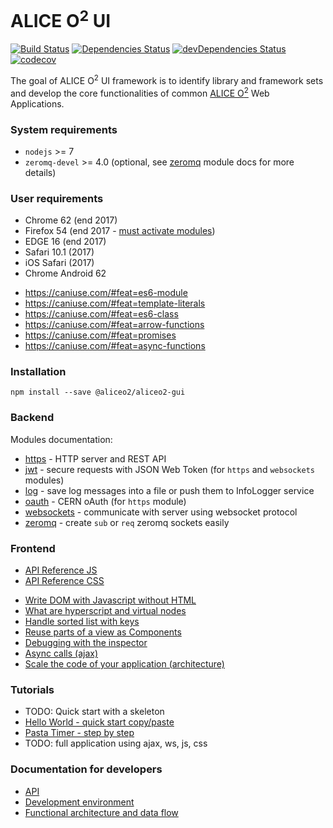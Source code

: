 # ALICE O<sup>2</sup> UI

[![Build Status](https://travis-ci.org/AliceO2Group/Gui.svg?branch=master)](https://travis-ci.org/AliceO2Group/Gui)
[![Dependencies Status](https://david-dm.org/AliceO2Group/Gui/status.svg)](https://david-dm.org/AliceO2Group/Gui)
[![devDependencies Status](https://david-dm.org/AliceO2Group/Gui/dev-status.svg)](https://david-dm.org/AliceO2Group/Gui?type=dev)
[![codecov](https://codecov.io/gh/AliceO2Group/Gui/branch/master/graph/badge.svg)](https://codecov.io/gh/AliceO2Group/Gui)

The goal of ALICE O<sup>2</sup> UI framework is to identify library and framework sets and develop the core functionalities of common [ALICE O<sup>2</sup>](https://alice-o2.web.cern.ch) Web Applications.

### System requirements
* `nodejs` >= 7
* `zeromq-devel` >= 4.0 (optional, see [zeromq](docs/ZMQ.md) module docs for more details)

### User requirements
- Chrome 62 (end 2017)
- Firefox 54 (end 2017 - [must activate modules](docs/guides/firefox-modules.md))
- EDGE 16 (end 2017)
- Safari 10.1 (2017)
- iOS Safari (2017)
- Chrome Android 62
* https://caniuse.com/#feat=es6-module
* https://caniuse.com/#feat=template-literals
* https://caniuse.com/#feat=es6-class
* https://caniuse.com/#feat=arrow-functions
* https://caniuse.com/#feat=promises
* https://caniuse.com/#feat=async-functions

### Installation
```
npm install --save @aliceo2/aliceo2-gui
```

### Backend
Modules documentation:
* [https](docs/HTTP.md) - HTTP server and REST API
* [jwt](docs/JWT.md) - secure requests with JSON Web Token (for `https` and `websockets` modules)
* [log](docs/LOG.md) - save log messages into a file or push them to InfoLogger service
* [oauth](docs/OAUTH.md) - CERN oAuth (for `https` module)
* [websockets](docs/WS.md) - communicate with server using websocket protocol
* [zeromq](docs/ZMQ.md) - create `sub` or `req` zeromq sockets easily

### Frontend
* [API Reference JS](docs/reference/frontend-js.md)
* [API Reference CSS](docs/reference/frontend-css.md)

- [Write DOM with Javascript without HTML](./docs/guides/reactive-programming.md)
- [What are hyperscript and virtual nodes](./docs/guides/vnodes.md)
- [Handle sorted list with keys](./docs/guides/keys.md)
- [Reuse parts of a view as Components](./docs/guides/components.md)
- [Debugging with the inspector](./docs/guides/debug.md)
- [Async calls (ajax)](./docs/guides/async-calls.md)
- [Scale the code of your application (architecture)](./docs/guides/scale-app.md)

### Tutorials
- TODO: Quick start with a skeleton
- [Hello World - quick start copy/paste](./docs/tutorials/hello-world.md)
- [Pasta Timer - step by step](./docs/tutorials/pasta-timer.md)
- TODO: full application using ajax, ws, js, css

### Documentation for developers
* [API](docs/API.md)
* [Development environment](docs/DEV.md)
* [Functional architecture and data flow](docs/ARCH.md)
